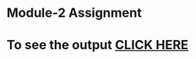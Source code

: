 
# Module-2 Assignment

# To see the output [CLICK HERE](https://shaleenjha.github.io/Coursera-HTML_CSS_JS/Assignments/module2-solution/index.html)

